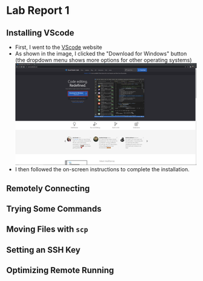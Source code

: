 # Lab Report 1

## Installing VScode
- First, I went to the [VScode](https://code.visualstudio.com/) website
- As shown in the image, I clicked the "Download for Windows" button (the dropdown menu shows more options for other operating systems)
![VS Code Website](https://github.com/eNebulas/cse15l-lab-reports/blob/main/images/download-vscode.png?raw=true)
- I then followed the on-screen instructions to complete the installation.

## Remotely Connecting

## Trying Some Commands

## Moving Files with `scp`

## Setting an SSH Key

## Optimizing Remote Running
